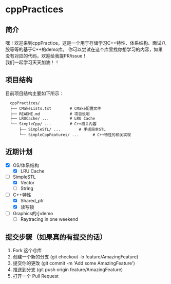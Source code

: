 # cppPractices

## 简介
嘿！欢迎来到cppPractice，这是一个用于存储学习C++特性、体系结构、面试八股等等的基于C++的demo库。
你可以尝试在这个库里找你想学习的内容，如果没有对应的代码，欢迎给我提PR/issue！\
我们一起学习天天加油！！

## 项目结构
目前项目结构主要如下所示：
  
      cppPractices/
      ├── CMakeLists.txt        # CMake配置文件
      ├── README.md             # 项目说明
      ├── LRUCache/ ...         # LRU Cache
      └── SimpleCpp/ ...        # C++相关内容
          ├── SimpleSTL/ ...        # 手搓简单STL
          └── SimpleCppFeatures/ ...      # C++特性的相关实现

## 近期计划
- [x] OS/体系结构
  - [x] LRU Cache
- [ ] SimpleSTL
  - [x] Vector
  - [ ] String
- [ ] C++特性
  - [x] Shared_ptr
  - [x] 读写锁
- [ ] Graphics的小demo
  - [ ] Raytracing in one weekend

## 提交步骤（如果真的有提交的话）
1.	Fork 这个仓库
2.	创建一个新的分支 (git checkout -b feature/AmazingFeature)
3.	提交你的更改 (git commit -m 'Add some AmazingFeature')
4.	推送到分支 (git push origin feature/AmazingFeature)
5.	打开一个 Pull Request
